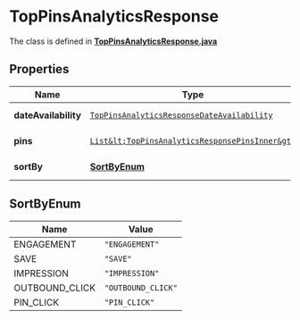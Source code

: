 

# TopPinsAnalyticsResponse

The class is defined in **[TopPinsAnalyticsResponse.java](../../src/main/java/org/openapitools/model/TopPinsAnalyticsResponse.java)**

## Properties

Name | Type | Description | Notes
------------ | ------------- | ------------- | -------------
**dateAvailability** | [`TopPinsAnalyticsResponseDateAvailability`](TopPinsAnalyticsResponseDateAvailability.md) |  |  [optional property]
**pins** | [`List&lt;TopPinsAnalyticsResponsePinsInner&gt;`](TopPinsAnalyticsResponsePinsInner.md) |  |  [optional property]
**sortBy** | [**SortByEnum**](#SortByEnum) |  |  [optional property]



## SortByEnum

Name | Value
---- | -----
ENGAGEMENT | `"ENGAGEMENT"`
SAVE | `"SAVE"`
IMPRESSION | `"IMPRESSION"`
OUTBOUND_CLICK | `"OUTBOUND_CLICK"`
PIN_CLICK | `"PIN_CLICK"`


